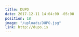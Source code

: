 ```yaml
---
title: DUPO
date: 2017-12-11 14:04:00 -05:00
position: 18
image: "/uploads/DUPO.jpg"
link: http://dupo.is
---
```


